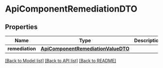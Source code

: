 # ApiComponentRemediationDTO

## Properties

| Name            | Type                                                                      | Description | Notes      |
| --------------- | ------------------------------------------------------------------------- | ----------- | ---------- |
| **remediation** | [**ApiComponentRemediationValueDTO**](ApiComponentRemediationValueDTO.md) |             | [optional] |

[[Back to Model list]](../README.md#documentation-for-models) [[Back to API list]](../README.md#documentation-for-api-endpoints) [[Back to README]](../README.md)

